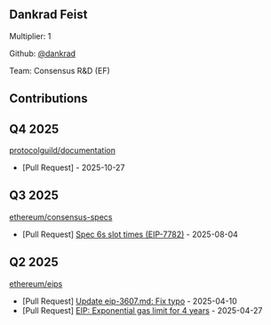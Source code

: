 
## Dankrad Feist
Multiplier: 1

Github: [@dankrad](https://github.com/dankrad)

Team: Consensus R&D (EF)

## Contributions

## Q4 2025


[protocolguild/documentation](https://github.com/protocolguild/documentation)
* [Pull Request] []() - 2025-10-27
## Q3 2025


[ethereum/consensus-specs](https://github.com/ethereum/consensus-specs)
* [Pull Request] [Spec 6s slot times (EIP-7782)](https://github.com/ethereum/consensus-specs/pull/4484) - 2025-08-04
## Q2 2025

[ethereum/eips](https://github.com/ethereum/eips)
* [Pull Request] [Update eip-3607.md: Fix typo](https://github.com/ethereum/EIPs/pull/9625) - 2025-04-10
* [Pull Request] [EIP: Exponential gas limit for 4 years](https://github.com/ethereum/EIPs/pull/9698) - 2025-04-27
